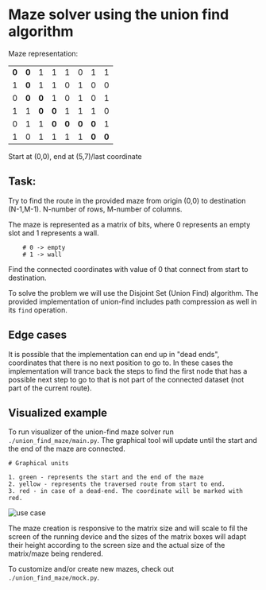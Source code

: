 # Maze solver using the union find algorithm

Maze representation:

|       |       |       |       |       |       |       |       |
| ----- | ----- | ----- | ----- | ----- | ----- | ----- | ----- |
| **0** | **0** | 1     | 1     | 1     | 0     | 1     | 1     |
| 1     | **0** | 1     | 1     | 0     | 1     | 0     | 0     |
| 0     | **0** | **0** | 1     | 0     | 1     | 0     | 1     |
| 1     | 1     | **0** | **0** | 1     | 1     | 1     | 0     |
| 0     | 1     | 1     | **0** | **0** | **0** | **0** | 1     |
| 1     | 0     | 1     | 1     | 1     | 1     | **0** | **0** |

Start at (0,0), end at (5,7)/last coordinate

## Task:

Try to find the route in the provided maze from origin (0,0) to destination (N-1,M-1). N-number of rows, M-number of columns.

The maze is represented as a matrix of bits, where 0 represents an empty slot and 1 represents a wall.

```
    # 0 -> empty
    # 1 -> wall
```

Find the connected coordinates with value of 0 that connect from start to destination.

To solve the problem we will use the Disjoint Set (Union Find) algorithm.
The provided implementation of union-find includes path compression as well in its `find` operation.

## Edge cases

It is possible that the implementation can end up in "dead ends", coordinates that there is no next position to go to. In these cases the implementation will trance back the steps to find the first node that has a possible next step to go to that is not part of the connected dataset (not part of the current route).

## Visualized example

To run visualizer of the union-find maze solver run `./union_find_maze/main.py`. The graphical tool will update until the start and the end of the maze are connected.

```
# Graphical units

1. green - represents the start and the end of the maze
2. yellow - represents the traversed route from start to end.
3. red - in case of a dead-end. The coordinate will be marked with red.
```

![use case](https://user-images.githubusercontent.com/12220208/94370270-54833200-00ef-11eb-918f-c31968519c8e.gif)

The maze creation is responsive to the matrix size and will scale to fil the screen of the running device and the sizes of the matrix boxes will adapt their height according to the screen size and the actual size of the matrix/maze being rendered.

To customize and/or create new mazes, check out `./union_find_maze/mock.py`.
